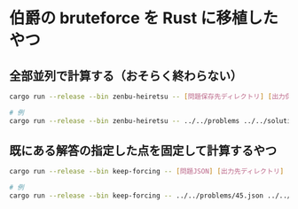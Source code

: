 # 伯爵の bruteforce を Rust に移植したやつ

## 全部並列で計算する（おそらく終わらない）
```sh
cargo run --release --bin zenbu-heiretsu -- [問題保存先ディレクトリ] [出力保存先ディレクトリ]

# 例
cargo run --release --bin zenbu-heiretsu -- ../../problems ../../solutions/kenkoooo-bruteforce
```

## 既にある解答の指定した点を固定して計算するやつ

```sh
cargo run --release --bin keep-forcing -- [問題JSON] [出力先ディレクトリ] [解答JSON] [固定する点idリスト(カンマ区切り)]

# 例
cargo run --release --bin keep-forcing -- ../../problems/45.json ../../solutions/kenkoooo-keep-forcing/ ../../solutions/kawatea-simulated-annealing/45.json 1,5
```